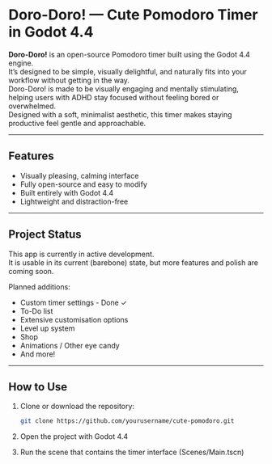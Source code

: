 # Doro-Doro! — Cute Pomodoro Timer in Godot 4.4

**Doro-Doro!** is an open-source Pomodoro timer built using the Godot 4.4 engine.  
It’s designed to be simple, visually delightful, and naturally fits into your workflow without getting in the way.  
Doro-Doro! is made to be visually engaging and mentally stimulating, helping users with ADHD stay focused without feeling bored or overwhelmed.  
Designed with a soft, minimalist aesthetic, this timer makes staying productive feel gentle and approachable.


---

## Features

- Visually pleasing, calming interface
- Fully open-source and easy to modify
- Built entirely with Godot 4.4
- Lightweight and distraction-free

---

## Project Status

This app is currently in active development.  
It is usable in its current (barebone) state, but more features and polish are coming soon.

Planned additions:

- Custom timer settings - Done ✓
- To-Do list
- Extensive customisation options
- Level up system
- Shop
- Animations / Other eye candy
- And more!


---

## How to Use

1. Clone or download the repository:
   ```bash
   git clone https://github.com/yourusername/cute-pomodoro.git

2. Open the project with Godot 4.4

3. Run the scene that contains the timer interface (Scenes/Main.tscn)

